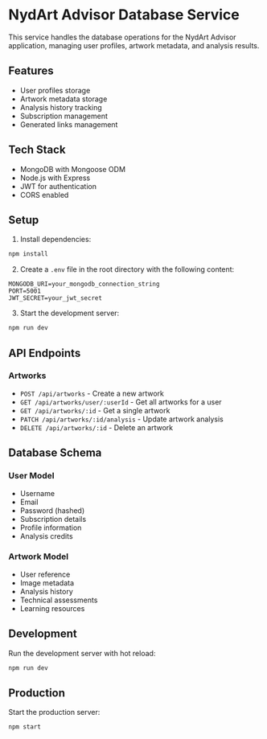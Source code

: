 # NydArt Advisor Database Service

This service handles the database operations for the NydArt Advisor application, managing user profiles, artwork metadata, and analysis results.

## Features

- User profiles storage
- Artwork metadata storage
- Analysis history tracking
- Subscription management
- Generated links management

## Tech Stack

- MongoDB with Mongoose ODM
- Node.js with Express
- JWT for authentication
- CORS enabled

## Setup

1. Install dependencies:
```bash
npm install
```

2. Create a `.env` file in the root directory with the following content:
```
MONGODB_URI=your_mongodb_connection_string
PORT=5001
JWT_SECRET=your_jwt_secret
```

3. Start the development server:
```bash
npm run dev
```

## API Endpoints

### Artworks

- `POST /api/artworks` - Create a new artwork
- `GET /api/artworks/user/:userId` - Get all artworks for a user
- `GET /api/artworks/:id` - Get a single artwork
- `PATCH /api/artworks/:id/analysis` - Update artwork analysis
- `DELETE /api/artworks/:id` - Delete an artwork

## Database Schema

### User Model
- Username
- Email
- Password (hashed)
- Subscription details
- Profile information
- Analysis credits

### Artwork Model
- User reference
- Image metadata
- Analysis history
- Technical assessments
- Learning resources

## Development

Run the development server with hot reload:
```bash
npm run dev
```

## Production

Start the production server:
```bash
npm start
``` 